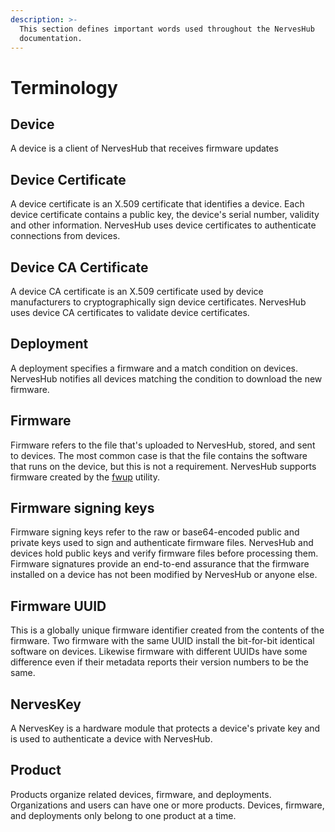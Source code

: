 ```yaml
---
description: >-
  This section defines important words used throughout the NervesHub
  documentation.
---
```


# Terminology

## Device

A device is a client of NervesHub that receives firmware updates

## Device Certificate

A device certificate is an X.509 certificate that identifies a device. Each
device certificate contains a public key, the device's serial number, validity
and other information. NervesHub uses device certificates to authenticate
connections from devices.

## Device CA Certificate

A device CA certificate is an X.509 certificate used by device manufacturers to
cryptographically sign device certificates. NervesHub uses device CA
certificates to validate  device certificates.

## Deployment

A deployment specifies a firmware and a match condition on devices. NervesHub
notifies all devices matching the condition to download the new firmware.

## Firmware

Firmware refers to the file that's uploaded to NervesHub, stored, and sent to
devices. The most common case is that the file contains the software that runs
on the device, but this is not a requirement. NervesHub supports firmware
created by the [fwup](https://github.com/fhunleth/fwup) utility.

## Firmware signing keys

Firmware signing keys refer to the raw or base64-encoded public and private keys
used to sign and authenticate firmware files. NervesHub and devices hold public
keys and verify firmware files before processing them. Firmware signatures
provide an end-to-end assurance that the firmware installed on a device has not
been modified by NervesHub or anyone else.

## Firmware UUID

This is a globally unique firmware identifier created from the contents of the
firmware. Two firmware with the same UUID install the bit-for-bit identical
software on devices. Likewise firmware with different UUIDs have some difference
even if their metadata reports their version numbers to be the same.

## NervesKey

A NervesKey is a hardware module that protects a device's private key and is
used to authenticate a device with NervesHub.

## Product

Products organize related devices, firmware, and deployments. Organizations and
users can have one or more products. Devices, firmware, and deployments only
belong to one product at a time.

